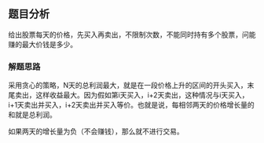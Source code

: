 ## 题目分析

给出股票每天的价格，先买入再卖出，不限制次数，不能同时持有多个股票，问能赚的最大价钱是多少。

### 解题思路

采用贪心的策略，N天的总利润最大，就是在一段价格上升的区间的开头买入，末尾卖出，这样收益最大。因为假如第i天买入，i+2天卖出，这种情况与i天买入，i+1天卖出并买入，i+2天卖出并买入等价。也就是说，每相邻两天的价格增长量的和就是总利润。

如果两天的增长量为负（不会赚钱），那么就不进行交易。
